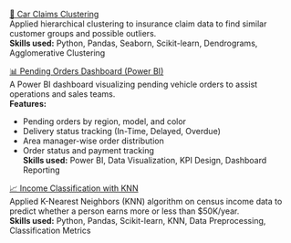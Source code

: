 [🚗 Car Claims Clustering](https://github.com/fariha17639/carclaims-hierarchical)  
Applied hierarchical clustering to insurance claim data to find similar customer groups and possible outliers.  
**Skills used:** Python, Pandas, Seaborn, Scikit-learn, Dendrograms, Agglomerative Clustering

[📊 Pending Orders Dashboard (Power BI)](car-salesdashboard.JPG)  
A Power BI dashboard visualizing pending vehicle orders to assist operations and sales teams.  
**Features:**
- Pending orders by region, model, and color  
- Delivery status tracking (In-Time, Delayed, Overdue)  
- Area manager-wise order distribution  
- Order status and payment tracking  
**Skills used:** Power BI, Data Visualization, KPI Design, Dashboard Reporting

[📈 Income Classification with KNN](https://github.com/fariha17639/income-knn)  
Applied K-Nearest Neighbors (KNN) algorithm on census income data to predict whether a person earns more or less than $50K/year.  
**Skills used:** Python, Pandas, Scikit-learn, KNN, Data Preprocessing, Classification Metrics
